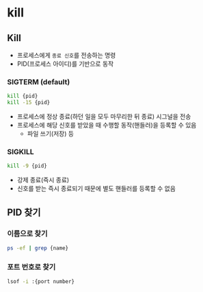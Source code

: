 # kill

## Kill

- 프로세스에게 `종료 신호`를 전송하는 명령
- PID(프로세스 아이디)를 기반으로 동작

### SIGTERM (default)

```bash
kill {pid}
kill -15 {pid}
```

- 프로세스에 정상 종료(하던 일을 모두 마무리한 뒤 종료) 시그널을 전송
- 프로세스에 해당 신호를 받았을 때 수행할 동작(핸들러)을 등록할 수 있음
    - 파일 쓰기(저장) 등

### SIGKILL

```bash
kill -9 {pid}
```

- 강제 종료(즉시 종료)
- 신호를 받는 즉시 종료되기 때문에 별도 핸들러를 등록할 수 없음

## PID 찾기

### 이름으로 찾기

```bash
ps -ef | grep {name}
```

### 포트 번호로 찾기

```bash
lsof -i :{port number}
```
